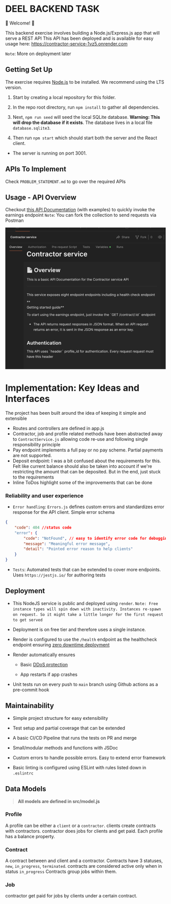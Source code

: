 # DEEL BACKEND TASK

💫 Welcome! 🎉

This backend exercise involves building a Node.js/Express.js app that will serve a REST API
This API has been deployed and is available for easy usage here: https://contractor-service-1vz5.onrender.com

`Note`: More on deployment later

## Getting Set Up

The exercise requires [Node.js](https://nodejs.org/en/) to be installed. We recommend using the LTS version.

1. Start by creating a local repository for this folder.

1. In the repo root directory, run `npm install` to gather all dependencies.

1. Next, `npm run seed` will seed the local SQLite database. **Warning: This will drop the database if it exists**. The database lives in a local file `database.sqlite3`.

1. Then run `npm start` which should start both the server and the React client.

- The server is running on port 3001.

## APIs To Implement
Check `PROBLEM_STATEMENT.md` to go over the required APIs

## Usage - API Overview
Checkout [this API Documentation](https://www.postman.com/galactic-trinity-524631/workspace/measure-contractor-service/documentation/707394-b60c2182-726b-4dfb-92ce-39d1e9961eb2) (with examples) to quickly invoke the earnings endpoint
`Note`: You can fork the collection to send requests via Postman

![Alt text](./docs/images/api_overview.png)

# Implementation: Key Ideas and Interfaces
The project has been built around the idea of keeping it simple and extensible

- Routes and controllers are defined in app.js
- Contractor, job and profile related methods have been abstracted away to `ContractService.js` allowing code re-use and following single responsibility principle
- Pay endpoint implements a full pay or no pay scheme. Partial payments are not supported.
- Deposit endpoint: I was a bit confused about the requirements for this. Felt like current balance should also be taken into account if we're restricting the amount that can be deposited. But in the end, just stuck to the requirements
- Inline ToDos highlight some of the improvements that can be done


### Reliability and user experience

- `Error handling`: `Errors.js` defines custom errors and standardizes error response for the API client.
Simple error schema
```json
{
    "code": 404 //status code
    "error": {
        "code": "NotFound", // easy to identify error code for debugging
        "message": "Meaningful error message",
        "detail": "Pointed error reason to help clients"
    }
}
```

- `Tests`: Automated tests that can be extended to cover more endpoints. Uses `https://jestjs.io/` for authoring tests


## Deployment

- This NodeJS service is public and deployed using `render`. 
`Note: Free instance types will spin down with inactivity. Instances re-spawn on request. So it might take a little longer for the first request to get served`

- Deployment is on free tier and therefore uses a single instance.

- Render is configured to use the `/health` endpoint as the healthcheck endpoint ensuring [zero downtime deployment](https://docs.render.com/deploys#zero-downtime-deploys)

- Render automatically ensures 
    - Basic [DDoS protection](https://docs.render.com/ddos-protection)

    - App restarts if app crashes

- Unit tests run on every push to `main` branch using Github actions as a pre-commit hook


## Maintainability

- Simple project structure for easy extensibility

- Test setup and partial coverage that can be extended

- A basic CI/CD Pipeline that runs the tests on PR and merge

- Small/modular methods and functions with JSDoc

- Custom errors to handle possible errors. Easy to extend error framework

- Basic linting is configured using ESLint with rules listed down in `.eslintrc`

## Data Models

> **All models are defined in src/model.js**

### Profile

A profile can be either a `client` or a `contractor`.
clients create contracts with contractors. contractor does jobs for clients and get paid.
Each profile has a balance property.

### Contract

A contract between and client and a contractor.
Contracts have 3 statuses, `new`, `in_progress`, `terminated`. contracts are considered active only when in status `in_progress`
Contracts group jobs within them.

### Job

contractor get paid for jobs by clients under a certain contract.